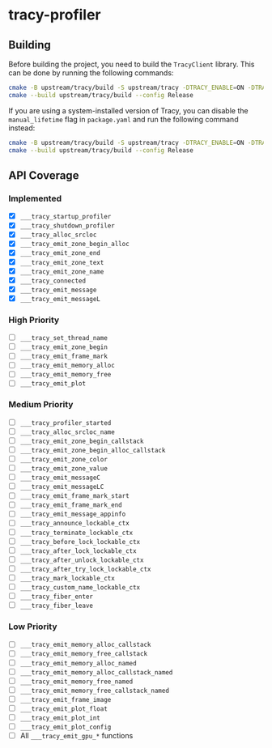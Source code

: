 # tracy-profiler

## Building

Before building the project, you need to build the `TracyClient` library.
This can be done by running the following commands:

```sh
cmake -B upstream/tracy/build -S upstream/tracy -DTRACY_ENABLE=ON -DTRACY_MANUAL_LIFETIME=ON -DTRACY_DELAYED_INIT=ON -DTRACY_ONLY_LOCALHOST=ON -DCMAKE_POSITION_INDEPENDENT_CODE=ON
cmake --build upstream/tracy/build --config Release
```

If you are using a system-installed version of Tracy, you can disable the `manual_lifetime` flag in `package.yaml` and run the following command instead:

```sh
cmake -B upstream/tracy/build -S upstream/tracy -DTRACY_ENABLE=ON -DTRACY_ONLY_LOCALHOST=ON -DCMAKE_POSITION_INDEPENDENT_CODE=ON
cmake --build upstream/tracy/build --config Release
```

## API Coverage

### Implemented

- [x] `___tracy_startup_profiler`
- [x] `___tracy_shutdown_profiler`
- [x] `___tracy_alloc_srcloc`
- [x] `___tracy_emit_zone_begin_alloc`
- [x] `___tracy_emit_zone_end`
- [x] `___tracy_emit_zone_text`
- [x] `___tracy_emit_zone_name`
- [x] `___tracy_connected`
- [x] `___tracy_emit_message`
- [x] `___tracy_emit_messageL`

### High Priority

- [ ] `___tracy_set_thread_name`
- [ ] `___tracy_emit_zone_begin`
- [ ] `___tracy_emit_frame_mark`
- [ ] `___tracy_emit_memory_alloc`
- [ ] `___tracy_emit_memory_free`
- [ ] `___tracy_emit_plot`

### Medium Priority

- [ ] `___tracy_profiler_started`
- [ ] `___tracy_alloc_srcloc_name`
- [ ] `___tracy_emit_zone_begin_callstack`
- [ ] `___tracy_emit_zone_begin_alloc_callstack`
- [ ] `___tracy_emit_zone_color`
- [ ] `___tracy_emit_zone_value`
- [ ] `___tracy_emit_messageC`
- [ ] `___tracy_emit_messageLC`
- [ ] `___tracy_emit_frame_mark_start`
- [ ] `___tracy_emit_frame_mark_end`
- [ ] `___tracy_emit_message_appinfo`
- [ ] `___tracy_announce_lockable_ctx`
- [ ] `___tracy_terminate_lockable_ctx`
- [ ] `___tracy_before_lock_lockable_ctx`
- [ ] `___tracy_after_lock_lockable_ctx`
- [ ] `___tracy_after_unlock_lockable_ctx`
- [ ] `___tracy_after_try_lock_lockable_ctx`
- [ ] `___tracy_mark_lockable_ctx`
- [ ] `___tracy_custom_name_lockable_ctx`
- [ ] `___tracy_fiber_enter`
- [ ] `___tracy_fiber_leave`

### Low Priority

- [ ] `___tracy_emit_memory_alloc_callstack`
- [ ] `___tracy_emit_memory_free_callstack`
- [ ] `___tracy_emit_memory_alloc_named`
- [ ] `___tracy_emit_memory_alloc_callstack_named`
- [ ] `___tracy_emit_memory_free_named`
- [ ] `___tracy_emit_memory_free_callstack_named`
- [ ] `___tracy_emit_frame_image`
- [ ] `___tracy_emit_plot_float`
- [ ] `___tracy_emit_plot_int`
- [ ] `___tracy_emit_plot_config`
- [ ] All `___tracy_emit_gpu_*` functions
